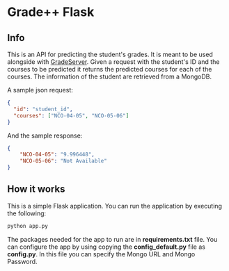 # Grade++ Flask #

## Info ##
This is an API for predicting the student's grades. It is meant to be used alongside with
[GradeServer](https://github.com/acmauth/GradeServer). Given a request with the student's ID and the courses to 
be predicted it returns the predicted courses for each of the courses. The information of the student are retrieved from
a MongoDB. 

A sample json request: 

```json
{
  "id": "student_id", 
  "courses": ["NCO-04-05", "NCO-05-06"]
}
```

And the sample response:
```json
{
    "NCO-04-05": "9.996448",
    "NCO-05-06": "Not Available"
}
```

## How it works ##
This is a simple Flask application. You can run the application by executing the following:
```python
python app.py
```
The packages needed for the app to run are in **requirements.txt** file. You can configure the app by using copying the 
**config_default.py** file as **config.py**. In this file you can specify the Mongo URL and Mongo Password. 

